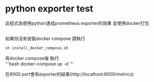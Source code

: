 # python exporter test

此程式為使用python達成prometheus exporter的效果 並使用docker打包

##

如果你沒有安裝docker compose 請執行 

```bash
sh install_docker_compose.sh
```

有docker compose後 執行  
'''bash
docker-compose up -d
'''

在8000 port會有exporter的結果(http://localhost:8000/metrics)


